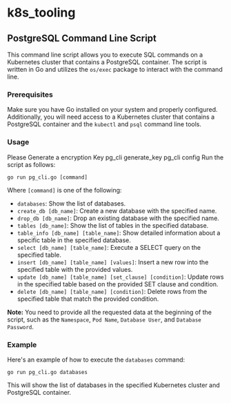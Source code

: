 # k8s_tooling

## PostgreSQL Command Line Script

This command line script allows you to execute SQL commands on a Kubernetes cluster that contains a PostgreSQL container. The script is written in Go and utilizes the `os/exec` package to interact with the command line.

### Prerequisites

Make sure you have Go installed on your system and properly configured. Additionally, you will need access to a Kubernetes cluster that contains a PostgreSQL container and the `kubectl` and `psql` command line tools.

### Usage
Please Generate a encryption Key 
pg_cli generate_key
pg_cli config 
Run the script as follows:

```
go run pg_cli.go [command]
```

Where `[command]` is one of the following:

- `databases`: Show the list of databases.
- `create_db [db_name]`: Create a new database with the specified name.
- `drop_db [db_name]`: Drop an existing database with the specified name.
- `tables [db_name]`: Show the list of tables in the specified database.
- `table_info [db_name] [table_name]`: Show detailed information about a specific table in the specified database.
- `select [db_name] [table_name]`: Execute a SELECT query on the specified table.
- `insert [db_name] [table_name] [values]`: Insert a new row into the specified table with the provided values.
- `update [db_name] [table_name] [set_clause] [condition]`: Update rows in the specified table based on the provided SET clause and condition.
- `delete [db_name] [table_name] [condition]`: Delete rows from the specified table that match the provided condition.

**Note:** You need to provide all the requested data at the beginning of the script, such as the `Namespace`, `Pod Name`, `Database User`, and `Database Password`.

### Example

Here's an example of how to execute the `databases` command:

```
go run pg_cli.go databases
```
This will show the list of databases in the specified Kubernetes cluster and PostgreSQL container.
